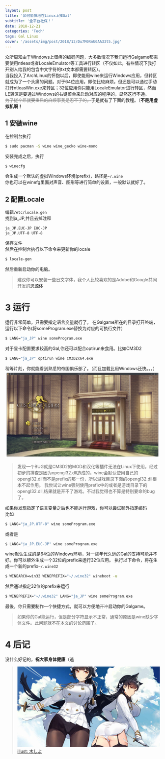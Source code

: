 ```yaml
---
layout: post
title: '如何愉快地在Linux上推Gal'
subtitle: '全平台社保！'
date: 2018-12-21
categories: 'Tech'
tags: Gal Linux
cover: '/assets/img/post/2018/12/Du7M0RnU0AA33t5.jpg'
---
```

众所周知由于Windows上蛋疼的编码问题，大多数情况下我们运行Galgame都需要使用ntleas或者LocaleEmulator等工具进行转区（不仅如此，有些情况下我打开别人给我的包含中文字符的txt文本都需要转区）。  
当我投入了ArchLinux的怀抱以后，即使能用wine来运行Windows应用，但转区就成为了一个头痛的问题。对于64位应用，即使比较麻烦，但还是可以通过手动打开ntleasWin.exe来转区；32位应用你只能用LocaleEmulator进行转区，然而LE转区是要通过Windows的右键菜单来启动对应的程序的，显然这行不通。  
<del style="color:#828282;" >为了搓个屌就要重启的麻烦事我是忍不了的，</del>于是就有了下面的教程。（**不是用虚拟机啊！**

## 1 安装wine
在控制台执行
~~~bash
$ sudo pacman -S wine wine_gecko wine-mono
~~~
安装完成之后，执行
~~~bash
$ winecfg
~~~
会生成一个默认的虚拟Windows环境(prefix)，路径是<code>~/.wine</code>  
你也可以在winefg里面对声音、图形等进行简单的设置，一般默认就好了。

## 2 配置Locale
编辑<code>/etc/locale.gen</code>  
找到ja_JP,并且去掉注释
~~~text
ja_JP.EUC-JP EUC-JP
ja_JP.UTF-8 UTF-8
~~~
保存文件  
然后在控制台执行以下命令来更新你的locale
~~~bash
$ locale-gen
~~~
然后重新启动你的电脑。
>建议你可以安装一些日文字体，我个人比较喜欢的是Adobe和Google共同开发的[思源体](https://github.com/adobe-fonts/source-han-sans) 

# 3 运行

运行非常简单，只需要指定语言变量就行了。
在Galgame所在的目录打开终端，运行以下命令(将someProgram.exe替换为对应的可执行文件）
~~~bash
$ LANG="ja_JP" wine someProgram.exe
~~~
对于显卡配置要求较高的Gal,你还可以配合optirun来食用。比如CM3D2
~~~bash
$ LANG="ja_JP" optirun wine CM3D2x64.exe
~~~
稍等片刻，你就能看到熟悉的帝国俱乐部了。（而且加载比用Windows还快。。。）
![](/assets/img/post/2018/12/scrsht_cm3d2.png) 
>发现一个BUG就是CM3D2的MOD和汉化等插件无法在Linux下使用，经过初步的排查是因为opengl32.dll造成的，wine会默认使用自己的opengl32.dll而不是prefix的那一份，所以游戏目录下面的opengl32.dll根本不起作用。
我尝试让wine强制使用prefix中的或者是游戏目录下的opengl32.dll,结果就是开不了游戏。不过我觉得也不算是特别要命的bug了。

如果你发现指定了语言变量之后也不能运行游戏，你可以尝试额外指定编码  
比如
~~~bash
$ LANG="ja_JP.UTF-8" wine someProgram.exe
~~~
或者是
~~~bash
$ LANG="ja_JP.EUC-JP" wine someProgram.exe
~~~

wine默认生成的是64位的Windows环境，对一些年代久远的Gal的支持可能并不好。你可以额外生成一个32位的prefix来运行32位应用。
执行以下命令，将在生成一个新的prefix<code>~/.wine32</code>
~~~bash
$ WINEARCH=win32 WINEPREFIX="~/.wine32" wineboot -u
~~~
然后通过指定32位的prefix来运行
~~~bash
$ WINEPREFIX="~/.wine32" LANG="ja_JP" wine someProgram.exe
~~~
最後，你只需要制作一个快捷方式，就可以方便地<del style="color:#828282;" >开冲</del>启动你的Galgame。  
>如果你的Gal能运行，但是部分字符显示不正常，通常的原因是wine缺少字体文件。此问题就不在本文的讨论范围了。

# 4 后记
没什么好记的，**祝大家身体健康**（逃

>![](/assets/img/post/2018/12/Du7M0RnU0AA33t5.jpg)
[illust: 木しよ](https://twitter.com/Kishiyo1943/status/1076022984064679936)
